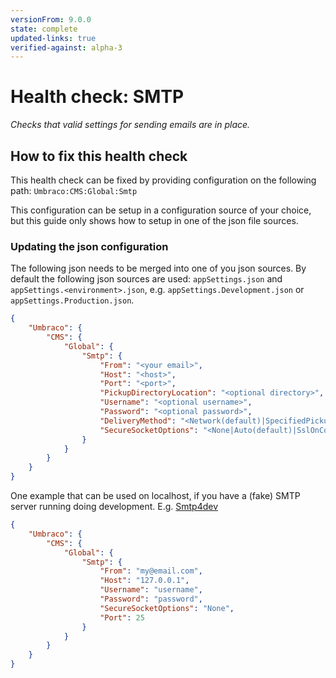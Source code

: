```yaml
---
versionFrom: 9.0.0
state: complete
updated-links: true
verified-against: alpha-3
---
```


# Health check: SMTP

_Checks that valid settings for sending emails are in place._

## How to fix this health check

This health check can be fixed by providing configuration on the following path: `Umbraco:CMS:Global:Smtp`

This configuration can be setup in a configuration source of your choice, but this guide only shows how to setup in one of the json file sources.

### Updating the json configuration

The following json needs to be merged into one of you json sources. By default the following json sources are used: `appSettings.json` and `appSettings.<environment>.json`, e.g. `appSettings.Development.json` or `appSettings.Production.json`.

```json
{
    "Umbraco": {
        "CMS": {
            "Global": {
                "Smtp": {
                    "From": "<your email>",
                    "Host": "<host>",
                    "Port": "<port>",
                    "PickupDirectoryLocation": "<optional directory>",
                    "Username": "<optional username>",
                    "Password": "<optional password>",
                    "DeliveryMethod": "<Network(default)|SpecifiedPickupDirectory|PickupDirectoryFromIis>",
                    "SecureSocketOptions": "<None|Auto(default)|SslOnConnect|StartTls|StartTlsWhenAvailable>"
                }
            }
        }
    }
}
```

One example that can be used on localhost, if you have a (fake) SMTP server running doing development. E.g. [Smtp4dev](https://github.com/rnwood/smtp4dev)

```json
{
    "Umbraco": {
        "CMS": {
            "Global": {
                "Smtp": {
                    "From": "my@email.com",
                    "Host": "127.0.0.1",
                    "Username": "username",
                    "Password": "password",
                    "SecureSocketOptions": "None",
                    "Port": 25
                }
            }
        }
    }
}
```
